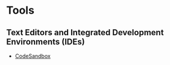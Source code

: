 # Tools

## Text Editors and Integrated Development Environments (IDEs)

- [CodeSandbox](https://codesandbox.io/dashboard/)
